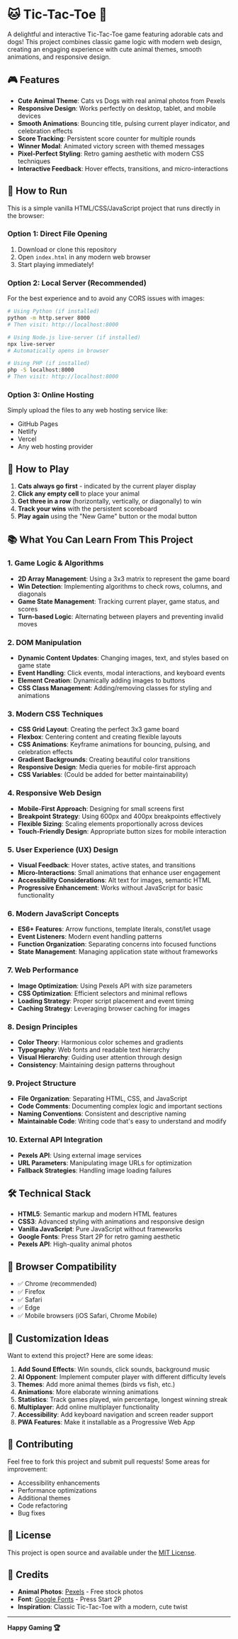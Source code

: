 # 🐱 Tic-Tac-Toe 🐶

A delightful and interactive Tic-Tac-Toe game featuring adorable cats and dogs! This project combines classic game logic with modern web design, creating an engaging experience with cute animal themes, smooth animations, and responsive design.


## 🎮 Features

- **Cute Animal Theme**: Cats vs Dogs with real animal photos from Pexels
- **Responsive Design**: Works perfectly on desktop, tablet, and mobile devices
- **Smooth Animations**: Bouncing title, pulsing current player indicator, and celebration effects
- **Score Tracking**: Persistent score counter for multiple rounds
- **Winner Modal**: Animated victory screen with themed messages
- **Pixel-Perfect Styling**: Retro gaming aesthetic with modern CSS techniques
- **Interactive Feedback**: Hover effects, transitions, and micro-interactions

## 🚀 How to Run

This is a simple vanilla HTML/CSS/JavaScript project that runs directly in the browser:

### Option 1: Direct File Opening
1. Download or clone this repository
2. Open `index.html` in any modern web browser
3. Start playing immediately!

### Option 2: Local Server (Recommended)
For the best experience and to avoid any CORS issues with images:

```bash
# Using Python (if installed)
python -m http.server 8000
# Then visit: http://localhost:8000

# Using Node.js live-server (if installed)
npx live-server
# Automatically opens in browser

# Using PHP (if installed)
php -S localhost:8000
# Then visit: http://localhost:8000
```

### Option 3: Online Hosting
Simply upload the files to any web hosting service like:
- GitHub Pages
- Netlify
- Vercel
- Any web hosting provider

## 🎯 How to Play

1. **Cats always go first** - indicated by the current player display
2. **Click any empty cell** to place your animal
3. **Get three in a row** (horizontally, vertically, or diagonally) to win
4. **Track your wins** with the persistent scoreboard
5. **Play again** using the "New Game" button or the modal button

## 📚 What You Can Learn From This Project

### 1. **Game Logic & Algorithms**
- **2D Array Management**: Using a 3x3 matrix to represent the game board
- **Win Detection**: Implementing algorithms to check rows, columns, and diagonals
- **Game State Management**: Tracking current player, game status, and scores
- **Turn-based Logic**: Alternating between players and preventing invalid moves

### 2. **DOM Manipulation**
- **Dynamic Content Updates**: Changing images, text, and styles based on game state
- **Event Handling**: Click events, modal interactions, and keyboard events
- **Element Creation**: Dynamically adding images to buttons
- **CSS Class Management**: Adding/removing classes for styling and animations

### 3. **Modern CSS Techniques**
- **CSS Grid Layout**: Creating the perfect 3x3 game board
- **Flexbox**: Centering content and creating flexible layouts
- **CSS Animations**: Keyframe animations for bouncing, pulsing, and celebration effects
- **Gradient Backgrounds**: Creating beautiful color transitions
- **Responsive Design**: Media queries for mobile-first approach
- **CSS Variables**: (Could be added for better maintainability)

### 4. **Responsive Web Design**
- **Mobile-First Approach**: Designing for small screens first
- **Breakpoint Strategy**: Using 600px and 400px breakpoints effectively
- **Flexible Sizing**: Scaling elements proportionally across devices
- **Touch-Friendly Design**: Appropriate button sizes for mobile interaction

### 5. **User Experience (UX) Design**
- **Visual Feedback**: Hover states, active states, and transitions
- **Micro-Interactions**: Small animations that enhance user engagement
- **Accessibility Considerations**: Alt text for images, semantic HTML
- **Progressive Enhancement**: Works without JavaScript for basic functionality

### 6. **Modern JavaScript Concepts**
- **ES6+ Features**: Arrow functions, template literals, const/let usage
- **Event Listeners**: Modern event handling patterns
- **Function Organization**: Separating concerns into focused functions
- **State Management**: Managing application state without frameworks

### 7. **Web Performance**
- **Image Optimization**: Using Pexels API with size parameters
- **CSS Optimization**: Efficient selectors and minimal reflows
- **Loading Strategy**: Proper script placement and event timing
- **Caching Strategy**: Leveraging browser caching for images

### 8. **Design Principles**
- **Color Theory**: Harmonious color schemes and gradients
- **Typography**: Web fonts and readable text hierarchy
- **Visual Hierarchy**: Guiding user attention through design
- **Consistency**: Maintaining design patterns throughout

### 9. **Project Structure**
- **File Organization**: Separating HTML, CSS, and JavaScript
- **Code Comments**: Documenting complex logic and important sections
- **Naming Conventions**: Consistent and descriptive naming
- **Maintainable Code**: Writing code that's easy to understand and modify

### 10. **External API Integration**
- **Pexels API**: Using external image services
- **URL Parameters**: Manipulating image URLs for optimization
- **Fallback Strategies**: Handling image loading failures

## 🛠️ Technical Stack

- **HTML5**: Semantic markup and modern HTML features
- **CSS3**: Advanced styling with animations and responsive design
- **Vanilla JavaScript**: Pure JavaScript without frameworks
- **Google Fonts**: Press Start 2P for retro gaming aesthetic
- **Pexels API**: High-quality animal photos

## 📱 Browser Compatibility

- ✅ Chrome (recommended)
- ✅ Firefox
- ✅ Safari
- ✅ Edge
- ✅ Mobile browsers (iOS Safari, Chrome Mobile)

## 🎨 Customization Ideas

Want to extend this project? Here are some ideas:

1. **Add Sound Effects**: Win sounds, click sounds, background music
2. **AI Opponent**: Implement computer player with different difficulty levels
3. **Themes**: Add more animal themes (birds vs fish, etc.)
4. **Animations**: More elaborate winning animations
5. **Statistics**: Track games played, win percentage, longest winning streak
6. **Multiplayer**: Add online multiplayer functionality
7. **Accessibility**: Add keyboard navigation and screen reader support
8. **PWA Features**: Make it installable as a Progressive Web App

## 🤝 Contributing

Feel free to fork this project and submit pull requests! Some areas for improvement:
- Accessibility enhancements
- Performance optimizations
- Additional themes
- Code refactoring
- Bug fixes

## 📄 License

This project is open source and available under the [MIT License](LICENSE).

## 🙏 Credits

- **Animal Photos**: [Pexels](https://pexels.com) - Free stock photos
- **Font**: [Google Fonts](https://fonts.google.com) - Press Start 2P
- **Inspiration**: Classic Tic-Tac-Toe with a modern, cute twist

---

**Happy Gaming 🏆**
